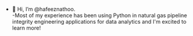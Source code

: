 - 👋 Hi, I’m @hafeeznathoo.\
-Most of my experience has been using Python in natural gas pipeline integrity engineering applications for data analytics and I'm excited to learn more!




<!---
hafeeznathoo/hafeeznathoo is a ✨ special ✨ repository because its `README.md` (this file) appears on your GitHub profile.
You can click the Preview link to take a look at your changes.
--->
